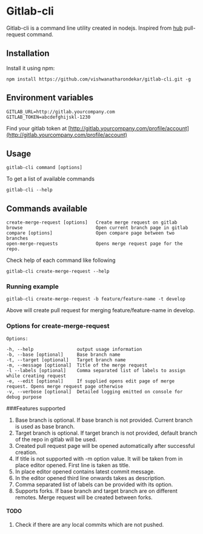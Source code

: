 # Gitlab-cli

Gitlab-cli is a command line utility created in nodejs. Inspired from [hub](https://github.com/github/hub) pull-request command.

## Installation

Install it using npm:

    npm install https://github.com/vishwanatharondekar/gitlab-cli.git -g
    
## Environment variables
    
    GITLAB_URL=http://gitlab.yourcompany.com 
    GITLAB_TOKEN=abcdefghijskl-1230

Find your gitlab token at [http://gitlab.yourcompany.com/profile/account](http://gitlab.yourcompany.com/profile/account)

## Usage

    gitlab-cli command [options]

To get a list of available commands

    gitlab-cli --help

## Commands available

    create-merge-request [options]   Create merge request on gitlab
    browse                           Open current branch page in gitlab
    compare [options]                Open compare page between two branches
    open-merge-requests              Opens merge request page for the repo.

Check help of each command like following 

    gitlab-cli create-merge-request --help

### Running example
   
    gitlab-cli create-merge-request -b feature/feature-name -t develop

Above will create pull request for merging feature/feature-name in develop.

### Options for create-merge-request

    Options:

    -h, --help                output usage information
    -b, --base [optional]     Base branch name
    -t, --target [optional]   Target branch name
    -m, --message [optional]  Title of the merge request
    -l --labels [optional]    Comma separated list of labels to assign while creating request 
    -e, --edit [optional]     If supplied opens edit page of merge request. Opens merge request page otherwise
    -v, --verbose [optional]  Detailed logging emitted on console for debug purpose

###Features supported 

1. Base branch is optional. If base branch is not provided. Current branch is used as base branch.
2. Target branch is optional. If target branch is not provided, default branch of the repo in gitlab will be used. 
3. Created pull request page will be opened automatically after successful creation.
4. If title is not supported with -m option value. It will be taken from in place editor opened. First line is taken as title.
5. In place editor opened contains latest commit message.
6. In the editor opened third line onwards takes as description.
7. Comma separated list of labels can be provided with its option.
8. Supports forks. If base branch and target branch are on different remotes. Merge request will be created between forks.

#### TODO
1. Check if there are any local commits which are not pushed.
